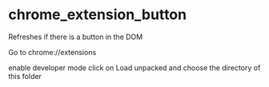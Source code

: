 # chrome_extension_button
Refreshes if there is a button in the DOM

Go to chrome://extensions

enable developer mode
click on Load unpacked and choose the directory of this folder
